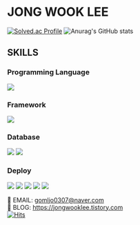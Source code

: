 # JONG WOOK LEE
[![Solved.ac Profile](http://mazassumnida.wtf/api/v2/generate_badge?boj=gomljo)](https://solved.ac/gomljo/) ![Anurag's GitHub stats](https://github-readme-stats.vercel.app/api?username=gomljo&show_icons=true&theme=radical)  


## SKILLS
### Programming Language 
<img src="https://img.shields.io/badge/Java-007396?style=flat&logo=OpenJDK&logoColor=white"/>

### Framework
<img src="https://img.shields.io/badge/SpringBoot-6DB33F?style=flat&logo=SpringBoot&logoColor=white"/>

### Database
<img src="https://img.shields.io/badge/Mysql-4479A1?style=flat&logo=Mysql&logoColor=white"/> <img src="https://img.shields.io/badge/Redis-DC382D?style=flat&logo=Redis&logoColor=white"/> 

### Deploy
<img src="https://img.shields.io/badge/Nginx-009639?style=flat&logo=Nginx&logoColor=white"/> <img src="https://img.shields.io/badge/Jenkins-D24939?style=flat&logo=Jenkins&logoColor=white"/> <img src="https://img.shields.io/badge/Amazon EC2-FF9900?style=flat&logo=Amazon EC2&logoColor=white"/> <img src="https://img.shields.io/badge/Amazon RDS-527FFF?style=flat&logo=Amazon RDS&logoColor=white"/> <img src="https://img.shields.io/badge/Amazon Route53-8C4FFF?style=flat&logo=Amazon Route53&logoColor=white"/>

📧 EMAIL: gomljo0307@naver.com  
📁 BLOG: https://jongwooklee.tistory.com   
[![Hits](https://hits.seeyoufarm.com/api/count/incr/badge.svg?url=https%3A%2F%2Fgithub.com%2Fgomljo%2Fgomljo&count_bg=%2379C83D&title_bg=%23555555&icon=&icon_color=%23E7E7E7&title=hits&edge_flat=false)](https://hits.seeyoufarm.com)











<!--
**gomljo/gomljo** is a ✨ _special_ ✨ repository because its `README.md` (this file) appears on your GitHub profile.

Here are some ideas to get you started:

- 🔭 I’m currently working on ...
- 🌱 I’m currently learning ...
- 👯 I’m looking to collaborate on ...
- 🤔 I’m looking for help with ...
- 💬 Ask me about ...
- 📫 How to reach me: ...
- 😄 Pronouns: ...
- ⚡ Fun fact: ...
-->
